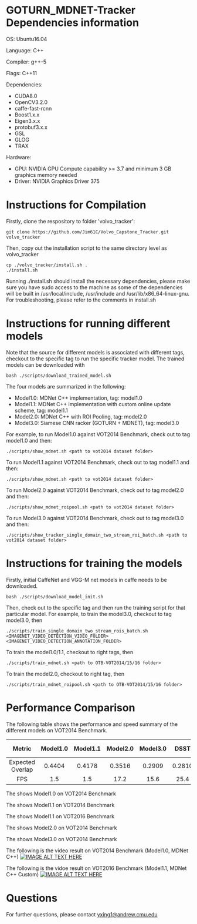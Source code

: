 GOTURN_MDNET-Tracker Dependencies information
======================
OS: Ubuntu16.04

Language: C++

Compiler: g++-5

Flags: C++11

Dependencies:
- CUDA8.0
- OpenCV3.2.0
- caffe-fast-rcnn
- Boost1.x.x
- Eigen3.x.x
- protobuf3.x.x
- GSL
- GLOG
- TRAX

Hardware:
- GPU: NVIDIA GPU Compute capability >= 3.7 and minimum 3 GB graphics memory needed
- Driver: NVIDIA Graphics Driver 375

Instructions for Compilation
======================
Firstly, clone the respository to folder 'volvo_tracker':
```
git clone https://github.com/Jim61C/Volvo_Capstone_Tracker.git volvo_tracker
```
Then, copy out the installation script to the same directory level as volvo_tracker
```
cp ./volvo_tracker/install.sh .
./install.sh
```
Running ./install.sh should install the necessary dependencies, please make sure you have sudo access to the machine as some of the dependencies will be built in /usr/local/include, /usr/include and /usr/lib/x86_64-linux-gnu.
For troubleshooting, please refer to the comments in install.sh

Instructions for running different models
======================
Note that the source for different models is associated with different tags, checkout to the specific tag to run the specific tracker model. The trained models can be downloaded with
```
bash ./scripts/download_trained_model.sh
```
The four models are summarized in the following:
- Model1.0: MDNet C++ implementation, tag: model1.0
- Model1.1: MDNet C++ implementation with custom online update scheme, tag: model1.1
- Model2.0: MDNet C++ with ROI Pooling, tag: model2.0
- Model3.0: Siamese CNN racker (GOTURN + MDNET), tag: model3.0

For example, to run Model1.0 against VOT2014 Benchmark, check out to tag model1.0 and then:
```
./scripts/show_mdnet.sh <path to vot2014 dataset folder>
```

To run Model1.1 against VOT2014 Benchmark, check out to tag model1.1 and then:
```
./scripts/show_mdnet.sh <path to vot2014 dataset folder>
```

To run Model2.0 against VOT2014 Benchmark, check out to tag model2.0 and then:
```
./scripts/show_mdnet_roipool.sh <path to vot2014 dataset folder>
```

To run Model3.0 against VOT2014 Benchmark, check out to tag model3.0 and then:
```
./scripts/show_tracker_single_domain_two_stream_roi_batch.sh <path to vot2014 dataset folder>
```

Instructions for training the models
======================
Firstly, initial CaffeNet and VGG-M net models in caffe needs to be downloaded.
```
bash ./scripts/download_model_init.sh
```
Then, check out to the specific tag and then run the training script for that particular model.
For example, to train the model3.0, checkout to tag model3.0, then
```
./scripts/train_single_domain_two_stream_rois_batch.sh <IMAGENET_VIDEO_DETECTION_VIDEO_FOLDER> <IMAGENET_VIDEO_DETECTION_ANNOTATION_FOLDER>
```
To train the model1.0/1.1, checkout to right tags, then
```
./scripts/train_mdnet.sh <path to OTB-VOT2014/15/16 folder>
```
To train the model2.0, checkout to right tag, then
```
./scripts/train_mdnet_roipool.sh <path to OTB-VOT2014/15/16 folder>
```


Performance Comparison
======================
The following table shows the performance and speed summary of the different models on VOT2014 Benchmark.

| Metric          | Model1.0      | Model1.1 | Model2.0  | Model3.0 | DSST | MDNet Matlab | GOTURN |
| :-------------: |:-------------:| :-----:  |:--------: |:--------:| :---:| :-----------:| :-----:|
| Expected Overlap| 0.4404        | 0.4178   |0.3516     | 0.2909   |0.2810| 0.4534       |0.2409  |
| FPS             |   1.5         | 1.5      | 17.2      |  15.6    | 25.4 | 1.0          |> 100   |


The shows Model1.0 on VOT2014 Benchmark

The shows Model1.1 on VOT2014 Benchmark

The shows Model1.1 on VOT2016 Benchmark

The shows Model2.0 on VOT2014 Benchmark

The shows Model3.0 on VOT2014 Benchmark

The following is the video result on VOT2014 Benchmark (Model1.0, MDNet C++)
[![IMAGE ALT TEXT HERE](https://img.youtube.com/vi/IRY7MwfJIR0/0.jpg)](https://www.youtube.com/watch?v=IRY7MwfJIR0)

The following is the vidoe result on VOT2016 Benchmark (Model1.1, MDNet C++ Custom)
[![IMAGE ALT TEXT HERE](https://img.youtube.com/vi/eCof5qNE3eU/0.jpg)](https://www.youtube.com/watch?v=eCof5qNE3eU)

Questions
======================
For further questions, please contact <yxing1@andrew.cmu.edu>
